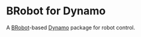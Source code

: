 # BRobot for Dynamo

A [BRobot](https://github.com/garciadelcastillo/BRobot)-based [Dynamo](http://dynamobim.org/) package for robot control. 